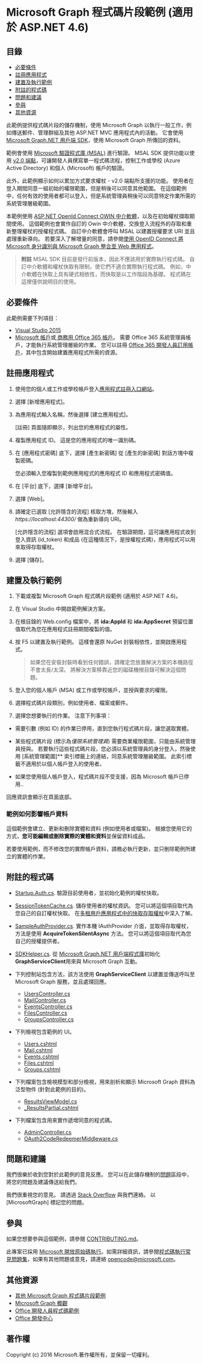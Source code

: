 # Microsoft Graph 程式碼片段範例 (適用於 ASP.NET 4.6)

## 目錄

* [必要條件](#必要條件)
* [註冊應用程式](#註冊應用程式)
* [建置及執行範例](#建置及執行範例)
* [附註的程式碼](#附註的程式碼)
* [問題和建議](#問題和建議)
* [參與](#參與)
* [其他資源](#其他資源)

此範例提供程式碼片段的儲存機制，使用 Microsoft Graph 以執行一般工作，例如傳送郵件、管理群組及其他 ASP.NET MVC 應用程式內的活動。 它會使用 [Microsoft Graph.NET 用戶端 SDK](https://github.com/microsoftgraph/msgraph-sdk-dotnet)，使用 Microsoft Graph 所傳回的資料。 

範例會使用 [Microsoft 驗證程式庫 (MSAL)](https://www.nuget.org/packages/Microsoft.Identity.Client/) 進行驗證。 MSAL SDK 提供功能以使用 [v2.0 端點](https://azure.microsoft.com/en-us/documentation/articles/active-directory-appmodel-v2-overview)，可讓開發人員撰寫單一程式碼流程，控制工作或學校 (Azure Active Directory) 和個人 (Microsoft) 帳戶的驗證。

此外，此範例顯示如何以累加方式要求權杖 - v2.0 端點所支援的功能。 使用者在登入期間同意一組初始的權限範圍，但是稍後可以同意其他範圍。 在這個範例中，任何有效的使用者都可以登入，但是系統管理員稍後可以同意特定作業所需的系統管理層級範圍。

本範例使用 [ASP.NET OpenId Connect OWIN 中介軟體](https://www.nuget.org/packages/Microsoft.Owin.Security.OpenIdConnect/)，以及在初始權杖擷取期間使用。 這個範例也會實作自訂的 Owin 中介軟體，交換登入流程外的存取和重新整理權杖的授權程式碼。 自訂中介軟體會呼叫 MSAL 以建置授權要求 URI 並且處理重新導向。 若要深入了解增量的同意，請參閱[使用 OpenID Connect 將 Microsoft 身分識別與 Microsoft Graph 整合至 Web 應用程式](https://github.com/Azure-Samples/active-directory-dotnet-webapp-openidconnect-v2)。

 > **附註** MSAL SDK 目前是發行前版本，因此不應該用於實際執行程式碼。 自訂中介軟體和權杖快取有限制，使它們不適合實際執行程式碼。 例如，中介軟體在快取上具有硬式相依性，而快取是以工作階段為基礎。 程式碼在這裡僅供說明目的使用。

## 必要條件

此範例需要下列項目：  

  * [Visual Studio 2015](https://www.visualstudio.com/en-us/downloads) 
  * [Microsoft 帳戶](https://www.outlook.com)或[ 商務用 Office 365 帳戶](https://msdn.microsoft.com/en-us/office/office365/howto/setup-development-environment#bk_Office365Account)。 需要 Office 365 系統管理員帳戶，才能執行系統管理層級的作業。 您可以註冊 [Office 365 開發人員訂用帳戶](https://msdn.microsoft.com/en-us/office/office365/howto/setup-development-environment#bk_Office365Account)，其中包含開始建置應用程式所需的資源。

## 註冊應用程式

1. 使用您的個人或工作或學校帳戶登入[應用程式註冊入口網站](https://apps.dev.microsoft.com/)。

2. 選擇 [新增應用程式]。

3. 為應用程式輸入名稱，然後選擇 [建立應用程式]。 
    
   [註冊] 頁面隨即顯示，列出您的應用程式的屬性。

4. 複製應用程式 ID。 這是您的應用程式的唯一識別碼。 

5. 在 [應用程式密碼] 底下，選擇 [產生新密碼] 從 [產生的新密碼] 對話方塊中複製密碼。

   您必須輸入您複製到範例應用程式的應用程式 ID 和應用程式密碼值。 

6. 在 [平台] 底下，選擇 [新增平台]。

7. 選擇 [Web]。

8. 請確定已選取 [允許隱含的流程] 核取方塊，然後輸入 *https://localhost:44300/* 做為重新導向 URI。 

   [允許隱含的流程] 選項會啟用混合式流程。 在驗證期間，這可讓應用程式收到登入資訊 (id_token) 和成品 (在這種情況下，是授權程式碼)，應用程式可以用來取得存取權杖。

9. 選擇 [儲存]。
 
 
## 建置及執行範例

1. 下載或複製 Microsoft Graph 程式碼片段範例 (適用於 ASP.NET 4.6)。

2. 在 Visual Studio 中開啟範例解決方案。

3. 在根目錄的 Web.config 檔案中，將 **ida:AppId** 和 **ida:AppSecret** 預留位置值取代為您在應用程式註冊期間複製的值。

4. 按 F5 以建置及執行範例。 這樣會還原 NuGet 封裝相依性，並開啟應用程式。

   >如果您在安裝封裝時看到任何錯誤，請確定您放置解決方案的本機路徑不會太長/太深。 將解決方案移靠近您的磁碟機根目錄可解決這個問題。

5. 登入您的個人帳戶 (MSA) 或工作或學校帳戶，並授與要求的權限。 

6. 選擇程式碼片段類別，例如使用者、檔案或郵件。 

7. 選擇您想要執行的作業。 注意下列事項：
  - 需要引數 (例如 ID) 的作業已停用，直到您執行程式碼片段，讓您選取實體。 

  - 某些程式碼片段 (標示為*僅限系統管理員*) 需要商業權限範圍，只能由系統管理員授與。 若要執行這些程式碼片段，您必須以系統管理員的身分登入，然後使用 [系統管理範圍]** 索引標籤上的連結，同意系統管理層級範圍。 此索引標籤不適用於以個人帳戶登入的使用者。
   
  - 如果您使用個人帳戶登入，程式碼片段不受支援，因為 Microsoft 帳戶已停用..
   
回應資訊會顯示在頁面底部。

### 範例如何影響帳戶資料

這個範例會建立、更新和刪除實體和資料 (例如使用者或檔案)。 根據您使用它的方式，**您可能編輯或刪除實際的實體和資料**並保留資料成品。 

若要使用範例，而不修改您的實際帳戶資料，請務必執行更新，並只刪除範例所建立的實體的作業。 


## 附註的程式碼

- [Startup.Auth.cs](/Graph-ASPNET-46-Snippets/Microsoft%20Graph%20ASPNET%20Snippets/App_Start/Startup.Auth.cs). 驗證目前使用者，並初始化範例的權杖快取。

- [SessionTokenCache.cs](/Graph-ASPNET-46-Snippets/Microsoft%20Graph%20ASPNET%20Snippets/TokenStorage/SessionTokenCache.cs). 儲存使用者的權杖資訊。 您可以將這個項目取代為您自己的自訂權杖快取。 在[多租用戶應用程式中的快取存取權杖](https://azure.microsoft.com/en-us/documentation/articles/guidance-multitenant-identity-token-cache/)中深入了解。

- [SampleAuthProvider.cs](/Graph-ASPNET-46-Snippets/Microsoft%20Graph%20ASPNET%20Snippets/Helpers/SampleAuthProvider.cs). 實作本機 IAuthProvider 介面，並取得存取權杖，方法是使用 **AcquireTokenSilentAsync** 方法。 您可以將這個項目取代為您自己的授權提供者。 

- [SDKHelper.cs](/Graph-ASPNET-46-Snippets/Microsoft%20Graph%20ASPNET%20Snippets/Helpers/SDKHelper.cs). 從 [Microsoft Graph.NET 用戶端程式庫](https://github.com/microsoftgraph/msgraph-sdk-dotnet)初始化 **GraphServiceClient**用來與 Microsoft Graph 互動。

- 下列控制站包含方法，該方法使用 **GraphServiceClient** 以建置並傳送呼叫至 Microsoft Graph 服務，並且處理回應。
  - [UsersController.cs](/Graph-ASPNET-46-Snippets/Microsoft%20Graph%20ASPNET%20Snippets/Controllers/UsersController.cs) 
  - [MailController.cs](/Graph-ASPNET-46-Snippets/Microsoft%20Graph%20ASPNET%20Snippets/Controllers/MailController.cs)
  - [EventsController.cs](/Graph-ASPNET-46-Snippets/Microsoft%20Graph%20ASPNET%20Snippets/Controllers/EventsController.cs) 
  - [FilesController.cs](/Graph-ASPNET-46-Snippets/Microsoft%20Graph%20ASPNET%20Snippets/Controllers/FilesController.cs)  
  - [GroupsController.cs](/Graph-ASPNET-46-Snippets/Microsoft%20Graph%20ASPNET%20Snippets/Controllers/GroupsController.cs) 

- 下列檢視包含範例的 UI。  
  - [Users.cshtml](/Graph-ASPNET-46-Snippets/Microsoft%20Graph%20ASPNET%20Snippets/Views/Users/Users.cshtml)  
  - [Mail.cshtml](/Graph-ASPNET-46-Snippets/Microsoft%20Graph%20ASPNET%20Snippets/Views/Mail/Mail.cshtml)
  - [Events.cshtml](/Graph-ASPNET-46-Snippets/Microsoft%20Graph%20ASPNET%20Snippets/Views/Events/Events.cshtml) 
  - [Files.cshtml](/Graph-ASPNET-46-Snippets/Microsoft%20Graph%20ASPNET%20Snippets/Views/Files/Files.cshtml)  
  - [Groups.cshtml](/Graph-ASPNET-46-Snippets/Microsoft%20Graph%20ASPNET%20Snippets/Views/Groups/Groups.cshtml)

- 下列檔案包含檢視模型和部分檢視，用來剖析和顯示 Microsoft Graph 資料為泛型物件 (針對此範例的目的)。 
  - [ResultsViewModel.cs](/Graph-ASPNET-46-Snippets/Microsoft%20Graph%20ASPNET%20Snippets/Models/ResultsViewModel.cs)
  - [_ResultsPartial.cshtml](/Graph-ASPNET-46-Snippets/Microsoft%20Graph%20ASPNET%20Snippets/Views/Shared/_ResultsPartial.cshtml)  

- 下列檔案包含用來實作遞增同意的程式碼。 
  - [AdminController.cs](/Graph-ASPNET-46-Snippets/Microsoft%20Graph%20ASPNET%20Snippets/Controllers/AdminController.cs)
  - [OAuth2CodeRedeemerMiddleware.cs](/Graph-ASPNET-46-Snippets/Microsoft%20Graph%20ASPNET%20Snippets/Utils/OAuth2CodeRedeemerMiddleware.cs)

## 問題和建議

我們很樂於收到您對於此範例的意見反應。 您可以在此儲存機制的[問題](https://github.com/microsoftgraph/aspnet-snippets-sample/issues)區段中，將您的問題及建議傳送給我們。

我們很重視您的意見。 請透過 [Stack Overflow](http://stackoverflow.com/questions/tagged/microsoftgraph) 與我們連絡。 以 [MicrosoftGraph] 標記您的問題。

## 參與

如果您想要參與這個範例，請參閱 [CONTRIBUTING.md](CONTRIBUTING.md)。

此專案已採用 [Microsoft 開放原始碼執行](https://opensource.microsoft.com/codeofconduct/)。如需詳細資訊，請參閱[程式碼執行常見問題集](https://opensource.microsoft.com/codeofconduct/faq/)，如果有其他問題或意見，請連絡 [opencode@microsoft.com](mailto:opencode@microsoft.com)。 

## 其他資源

- [其他 Microsoft Graph 程式碼片段範例](https://github.com/MicrosoftGraph?utf8=%E2%9C%93&query=snippets)
- [Microsoft Graph 概觀](http://graph.microsoft.io)
- [Office 開發人員程式碼範例](http://dev.office.com/code-samples)
- [Office 開發中心](http://dev.office.com/)

## 著作權
Copyright (c) 2016 Microsoft.著作權所有，並保留一切權利。